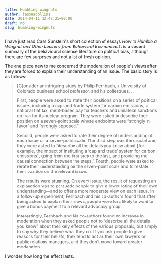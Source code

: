 ```yaml
---
title: Humbling wingnuts
author: jasonacollins
date: 2014-04-11 13:42:25+00:00
draft: no
slug: humbling-wingnuts
---
```


I have just read Cass Sunstein's short collection of essays *How to Humble a Wingnut and Other Lessons from Behavioral Economics*. It is a decent summary of the behavioural science literature on political bias, although there are few surprises and not a lot of fresh opinion.

The one piece new to me concerned the moderation of people's views after they are forced to explain their understanding of an issue. The basic story is as follows:

>[C]onsider an intriguing study by Philip Fernbach, a University of Colorado business school professor, and his colleagues. ...
>
>First, people were asked to state their positions on a series of political issues, including a cap-and-trade system for carbon emissions, a national flat tax, merit-based pay for teachers and unilateral sanctions on Iran for its nuclear program. They were asked to describe their position on a seven-point scale whose endpoints were “strongly in favor” and “strongly opposed.”
>
>Second, people were asked to rate their degree of understanding of each issue on a seven-point scale. The third step was the crucial one; they were asked to “describe all the details you know about [for example, the impact of instituting a ‘cap and trade’ system for carbon emissions], going from the first step to the last, and providing the causal connection between the steps.” Fourth, people were asked to rerate their understanding on the seven-point scale and to restate their position on the relevant issue.
>
>The results were stunning. On every issue, the result of requesting an explanation was to persuade people to give a lower rating of their own understanding—and to offer a more moderate view on each issue. In a follow-up experiment, Fernbach and his co-authors found that after being asked to explain their views, people were less likely to want to give a bonus payment to a relevant advocacy group.
>
>Interestingly, Fernbach and his co-authors found no increase in moderation when they asked people not to “describe all the details you know” about the likely effects of the various proposals, but simply to say why they believe what they do. If you ask people to give reasons for their beliefs, they tend to act as their own lawyers or public relations managers, and they don’t move toward greater moderation.

I wonder how long the effect lasts.
